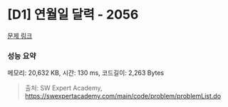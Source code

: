 # [D1] 연월일 달력 - 2056 

[문제 링크](https://swexpertacademy.com/main/code/problem/problemDetail.do?contestProbId=AV5QLkdKAz4DFAUq) 

### 성능 요약

메모리: 20,632 KB, 시간: 130 ms, 코드길이: 2,263 Bytes



> 출처: SW Expert Academy, https://swexpertacademy.com/main/code/problem/problemList.do